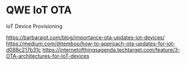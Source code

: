 # QWE IoT OTA

IoT Device Provisioning

https://barbaraiot.com/blog/importance-ota-updates-iot-devices/
https://medium.com/@temboo/how-to-approach-ota-updates-for-iot-d088c217b31c
https://internetofthingsagenda.techtarget.com/feature/3-OTA-architectures-for-IoT-devices
